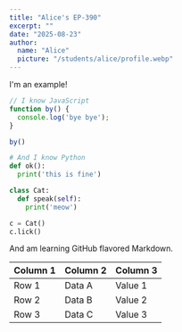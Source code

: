 ```yaml
---
title: "Alice's EP-390"
excerpt: ""
date: "2025-08-23"
author:
  name: "Alice"
  picture: "/students/alice/profile.webp"
---
```


I'm an example!

```javascript
// I know JavaScript
function by() {
  console.log('bye bye');
}

by()
```

```python
# And I know Python
def ok():
  print('this is fine')

class Cat:
  def speak(self):
    print('meow')

c = Cat()
c.lick()
```

And am learning GitHub flavored Markdown.

| Column 1 | Column 2 | Column 3 |
|----------|----------|----------|
| Row 1    | Data A   | Value 1  |
| Row 2    | Data B   | Value 2  |
| Row 3    | Data C   | Value 3  |
